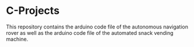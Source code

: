 # C-Projects
This repository contains the arduino code file of the autonomous navigation rover as well as the arduino code file of the automated snack vending machine.
